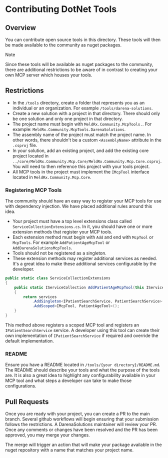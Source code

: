 # Contributing DotNet Tools

## Overview
You can contribute open source tools in this directory. These tools will then be made available to the community as nuget
packages.

> [!NOTE]
> Since these tools will be available as nuget packages to the community, there are additional restrictions to be aware
> of in contrast to creating your own MCP server which houses your tools.

## Restrictions
- In the `/tools` directory, create a folder that represents you as an individual or an organization. For example `/tools/darena-solutions`.
- Create a new solution with a project in that directory. There should only be one solution and only one project in that
directory.
- The project name must begin with `MeldRx.Community.McpTools.`. For example: `MeldRx.Community.McpTools.DarenaSolutions`.
- The assembly name of the project must match the project name. In other words, there shouldn't be a custom `<AssemblyName>`
attribute in the `.csproj` file.
- In your solution, add an existing project, and add the existing core project located in `../core/MeldRx.Community.Mcp.Core/MeldRx.Community.Mcp.Core.csproj`.
You will need to then reference this project with your tools project.
- All MCP tools in the project must implement the `IMcpTool` interface located in `MeldRx.Community.Mcp.Core`.

### Registering MCP Tools
The community should have an easy way to register your MCP tools for use with dependency injection. We have placed additional
rules around this idea.

- Your project must have a top level extensions class called `ServiceCollectionExtensions.cs`. In it, you should have one
or more extension methods that register your MCP tools.
- Each extension method must begin with `Add` and end with `McpTool` or `McpTools`. For example `AddPatientAgeMcpTool` or
`AddDarenaSolutionsMcpTools`.
- Tools should not be registered as a singleton.
- These extension methods may register additional services as needed. It's a great idea to make these additional services
configurable by the developer.

```csharp
public static class ServiceCollectionExtensions
{
    public static IServiceCollection AddPatientAgeMcpTool(this IServiceCollection services)
    {
        return services
            .AddSingleton<IPatientSearchService, PatientSearchService>()
            .AddScoped<IMcpTool, PatientAgeTool>();
    }
}
```

This method above registers a scoped MCP tool and registers an `IPatientSearchService` service. A developer using this tool
can create their own implementation of `IPatientSearchService` if required and override the default implementation.

### README
Ensure you have a README located in `/tools/{your directory}/README.md`. The README should describe your tools and what
the purpose of the tools are. It is also a great idea to highlight any configurability available in your MCP tool and what
steps a developer can take to make those configurations.

## Pull Requests
Once you are ready with your project, you can create a PR to the main branch. Several github workflows will begin ensuring
that your submission follows the restrictions. A DarenaSolutions maintainer will review your PR. Once any comments or changes
have been resolved and the PR has been approved, you may merge your changes.

The merge will trigger an action that will make your package available in the nuget repository with a name that matches
your project name.